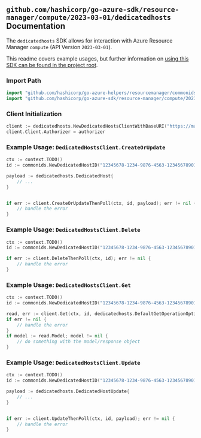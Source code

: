 
## `github.com/hashicorp/go-azure-sdk/resource-manager/compute/2023-03-01/dedicatedhosts` Documentation

The `dedicatedhosts` SDK allows for interaction with Azure Resource Manager `compute` (API Version `2023-03-01`).

This readme covers example usages, but further information on [using this SDK can be found in the project root](https://github.com/hashicorp/go-azure-sdk/tree/main/docs).

### Import Path

```go
import "github.com/hashicorp/go-azure-helpers/resourcemanager/commonids"
import "github.com/hashicorp/go-azure-sdk/resource-manager/compute/2023-03-01/dedicatedhosts"
```


### Client Initialization

```go
client := dedicatedhosts.NewDedicatedHostsClientWithBaseURI("https://management.azure.com")
client.Client.Authorizer = authorizer
```


### Example Usage: `DedicatedHostsClient.CreateOrUpdate`

```go
ctx := context.TODO()
id := commonids.NewDedicatedHostID("12345678-1234-9876-4563-123456789012", "example-resource-group", "hostGroupName", "hostName")

payload := dedicatedhosts.DedicatedHost{
	// ...
}


if err := client.CreateOrUpdateThenPoll(ctx, id, payload); err != nil {
	// handle the error
}
```


### Example Usage: `DedicatedHostsClient.Delete`

```go
ctx := context.TODO()
id := commonids.NewDedicatedHostID("12345678-1234-9876-4563-123456789012", "example-resource-group", "hostGroupName", "hostName")

if err := client.DeleteThenPoll(ctx, id); err != nil {
	// handle the error
}
```


### Example Usage: `DedicatedHostsClient.Get`

```go
ctx := context.TODO()
id := commonids.NewDedicatedHostID("12345678-1234-9876-4563-123456789012", "example-resource-group", "hostGroupName", "hostName")

read, err := client.Get(ctx, id, dedicatedhosts.DefaultGetOperationOptions())
if err != nil {
	// handle the error
}
if model := read.Model; model != nil {
	// do something with the model/response object
}
```


### Example Usage: `DedicatedHostsClient.Update`

```go
ctx := context.TODO()
id := commonids.NewDedicatedHostID("12345678-1234-9876-4563-123456789012", "example-resource-group", "hostGroupName", "hostName")

payload := dedicatedhosts.DedicatedHostUpdate{
	// ...
}


if err := client.UpdateThenPoll(ctx, id, payload); err != nil {
	// handle the error
}
```
